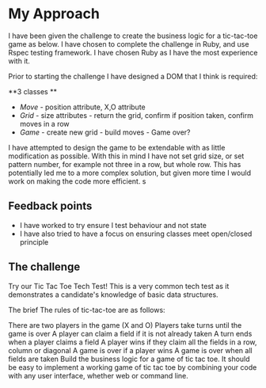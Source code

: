 # My Approach

I have been given the challenge to create the business logic for a tic-tac-toe game as below. I have chosen to complete the challenge in Ruby, and use Rspec testing framework. I have chosen Ruby as I have the most experience with it.

Prior to starting the challenge I have designed a DOM that I think is required:

**3 classes **
* *Move* - position attribute, X,O attribute
* *Grid* - size attributes - return the grid, confirm if position taken, confirm moves in a row
* *Game* - create new grid - build moves - Game over?  

I have attempted to design the game to be extendable with as little modification as possible. With this in mind I have not set grid size, or set pattern number, for example not three in a row, but whole row. This has potentially led me to a more complex solution, but given more time I would work on making the code more efficient. s

## Feedback points
* I have worked to try ensure I test behaviour and not state
* I have also tried to have a focus on ensuring classes meet open/closed principle


## The challenge
Try our Tic Tac Toe Tech Test!
This is a very common tech test as it demonstrates a candidate's knowledge of basic data structures.

The brief
The rules of tic-tac-toe are as follows:

There are two players in the game (X and O)
Players take turns until the game is over
A player can claim a field if it is not already taken
A turn ends when a player claims a field
A player wins if they claim all the fields in a row, column or diagonal
A game is over if a player wins
A game is over when all fields are taken
Build the business logic for a game of tic tac toe. It should be easy to implement a working game of tic tac toe by combining your code with any user interface, whether web or command line.
